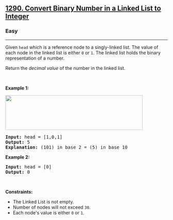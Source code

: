 <h2><a href="https://leetcode.com/problems/convert-binary-number-in-a-linked-list-to-integer/">1290. Convert Binary Number in a Linked List to Integer</a></h2><h3>Easy</h3><hr><div style="user-select: auto;"><p style="user-select: auto;">Given <code style="user-select: auto;">head</code> which is a reference node to a singly-linked list. The value of each node in the linked list is either <code style="user-select: auto;">0</code> or <code style="user-select: auto;">1</code>. The linked list holds the binary representation of a number.</p>

<p style="user-select: auto;">Return the <em style="user-select: auto;">decimal value</em> of the number in the linked list.</p>

<p style="user-select: auto;">&nbsp;</p>
<p style="user-select: auto;"><strong style="user-select: auto;">Example 1:</strong></p>
<img alt="" src="https://assets.leetcode.com/uploads/2019/12/05/graph-1.png" style="width: 426px; height: 108px; user-select: auto;">
<pre style="user-select: auto;"><strong style="user-select: auto;">Input:</strong> head = [1,0,1]
<strong style="user-select: auto;">Output:</strong> 5
<strong style="user-select: auto;">Explanation:</strong> (101) in base 2 = (5) in base 10
</pre>

<p style="user-select: auto;"><strong style="user-select: auto;">Example 2:</strong></p>

<pre style="user-select: auto;"><strong style="user-select: auto;">Input:</strong> head = [0]
<strong style="user-select: auto;">Output:</strong> 0
</pre>

<p style="user-select: auto;">&nbsp;</p>
<p style="user-select: auto;"><strong style="user-select: auto;">Constraints:</strong></p>

<ul style="user-select: auto;">
	<li style="user-select: auto;">The Linked List is not empty.</li>
	<li style="user-select: auto;">Number of nodes&nbsp;will not exceed <code style="user-select: auto;">30</code>.</li>
	<li style="user-select: auto;">Each node's value is either&nbsp;<code style="user-select: auto;">0</code> or <code style="user-select: auto;">1</code>.</li>
</ul>
</div>